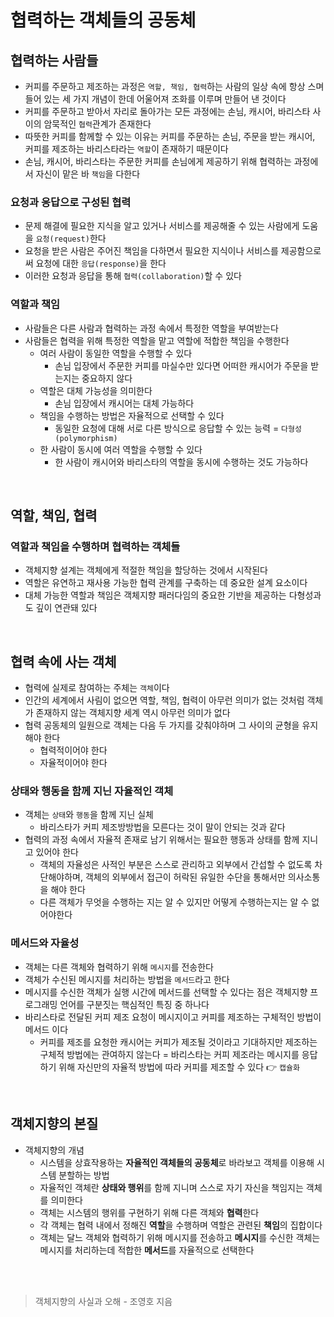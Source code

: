 # 협력하는 객체들의 공동체
## 협력하는 사람들
* 커피를 주문하고 제조하는 과정은 `역할, 책임, 협력`하는 사람의 일상 속에 항상 스며들어 있는 세 가지 개념이 한데 어울어져 조화를 이루며 만들어 낸 것이다
* 커피를 주문하고 받아서 자리로 돌아가는 모든 과정에는 손님, 캐시어, 바리스타 사이의 암묵적인 `협력`관계가 존재한다
* 따뜻한 커피를 함께할 수 있는 이유는 커피를 주문하는 손님, 주문을 받는 캐시어, 커피를 제조하는 바리스타라는 `역할`이 존재하기 때문이다
* 손님, 캐시어, 바리스타는 주문한 커피를 손님에게 제공하기 위해 협력하는 과정에서 자신이 맡은 바 `책임`을 다한다

### 요청과 응답으로 구성된 협력
* 문제 해결에 필요한 지식을 알고 있거나 서비스를 제공해줄 수 있는 사람에게 도움을 `요청(request)`한다
* 요청을 받은 사람은 주어진 책임을 다하면서 필요한 지식이나 서비스를 제공함으로써 요청에 대한 `응답(response)`을 한다
* 이러한 요청과 응답을 통해 `협력(collaboration)`할 수 있다

### 역할과 책임
* 사람들은 다른 사람과 협력하는 과정 속에서 특정한 역할을 부여받는다
* 사람들은 협력을 위해 특정한 역할을 맡고 역할에 적합한 책임을 수행한다
    * 여러 사람이 동일한 역할을 수행할 수 있다
        * 손님 입장에서 주문한 커피를 마실수만 있다면 어떠한 캐시어가 주문을 받는지는 중요하지 않다
    * 역할은 대체 가능성을 의미한다
        * 손님 입장에서 캐시어는 대체 가능하다
    * 책임을 수행하는 방법은 자율적으로 선택할 수 있다
        * 동일한 요청에 대해 서로 다른 방식으로 응답할 수 있는 능력 = `다형성(polymorphism)`
    * 한 사람이 동시에 여러 역할을 수행할 수 있다
        * 한 사람이 캐시어와 바리스타의 역할을 동시에 수행하는 것도 가능하다

<br>

## 역할, 책임, 협력
### 역할과 책임을 수행하며 협력하는 객체들
* 객체지향 설계는 객체에게 적절한 책임을 할당하는 것에서 시작된다
* 역할은 유연하고 재사용 가능한 협력 관계를 구축하는 데 중요한 설계 요소이다
* 대체 가능한 역할과 책임은 객체지향 패러다임의 중요한 기반을 제공하는 다형성과도 깊이 연관돼 있다

<br>

## 협력 속에 사는 객체
* 협력에 실제로 참여하는 주체는 `객체`이다
* 인간의 세계에서 사림이 없으면 역할, 책임, 협력이 아무런 의미가 없는 것처럼 객체가 존재하지 않는 객체지향 세계 역시 아무런 의미가 없다
* 협력 공동체의 일원으로 객체는 다음 두 가지를 갖춰야하며 그 사이의 균형을 유지해야 한다
    * 협력적이어야 한다
    * 자율적이어야 한다

### 상태와 행동을 함께 지닌 자율적인 객체
* 객체는 `상태`와 `행동`을 함께 지닌 실체
    * 바리스타가 커피 제조방방법을 모른다는 것이 말이 안되는 것과 같다
* 협력의 과정 속에서 자율적 존재로 남기 위해서는 필요한 행동과 상태를 함께 지니고 있어야 한다
    * 객체의 자율성은 사적인 부분은 스스로 관리하고 외부에서 간섭할 수 없도록 차단해야하며, 객체의 외부에서 접근이 허락된 유일한 수단을 통해서만 의사소통을 해야 한다
    * 다른 객체가 무엇을 수행하는 지는 알 수 있지만 어떻게 수행하는지는 알 수 없어야한다

### 메서드와 자율성
* 객체는 다른 객체와 협력하기 위해 `메시지`를 전송한다
* 객체가 수신된 메시지를 처리하는 방법을 `메서드`라고 한다
* 메시지를 수신한 객체가 실행 시간에 메서드를 선택할 수 있다는 점은 객체지향 프로그래밍 언어를 구분짓는 핵심적인 특징 중 하나다
* 바리스타로 전달된 커피 제조 요청이 메시지이고 커피를 제조하는 구체적인 방법이 메서드 이다
    * 커피를 제조를 요청한 캐시어는 커피가 제조될 것이라고 기대하지만 제조하는 구체적 방법에는 관여하지 않는다 = 바리스타는 커피 제조라는 메시지를 응답하기 위해 자신만의 자율적 방법에 따라 커피를 제조할 수 있다 👉 `캡슐화`

<br>

## 객체지향의 본질
* 객체지향의 개념
    * 시스템을 상효작용하는 **자율적인 객체들의 공동체**로 바라보고 객체를 이용해 시스템 분할하는 방법
    * 자율적인 객체란 **상태와 행위**를 함께 지니며 스스로 자기 자신을 책임지는 객체를 의미한다
    * 객체는 시스템의 행위를 구현하기 위해 다른 객체와 **협력**한다 
    * 각 객체는 협력 내에서 정해진 **역할**을 수행하며 역할은 관련된 **책임**의 집합이다
    * 객체는 달느 객체와 협력하기 위해 메시지를 전송하고 **메시지**를 수신한 객체는 메시지를 처리하는데 적합한 **메서드**를 자율적으로 선택한다
    
<br>
<br>

> 객체지향의 사실과 오해 - 조영호 지음